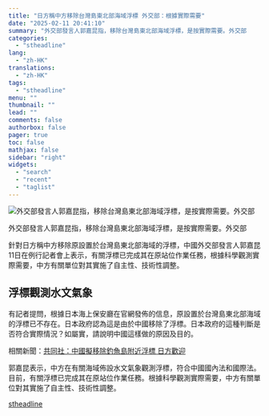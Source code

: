 ```yaml
---
title: "日方稱中方移除台灣島東北部海域浮標 外交部：根據實際需要"
date: "2025-02-11 20:41:10"
summary: "外交部發言人郭嘉昆指，移除台灣島東北部海域浮標，是按實際需要。外交部       針對日方稱..."
categories:
  - "stheadline"
lang:
  - "zh-HK"
translations:
  - "zh-HK"
tags:
  - "stheadline"
menu: ""
thumbnail: ""
lead: ""
comments: false
authorbox: false
pager: true
toc: false
mathjax: false
sidebar: "right"
widgets:
  - "search"
  - "recent"
  - "taglist"
---
```


![外交部發言人郭嘉昆指，移除台灣島東北部海域浮標，是按實際需要。外交部](https://image.stheadline.com/f/680p0/0x0/100/none/a1064f724e6592c2a1aeee062db6f067/stheadline/inewsmedia/20250211/_2025021120303243084.jpg)

外交部發言人郭嘉昆指，移除台灣島東北部海域浮標，是按實際需要。外交部




針對日方稱中方移除原設置於台灣島東北部海域的浮標，中國外交部發言人郭嘉昆11日在例行記者會上表示，有關浮標已完成其在原站位作業任務，根據科學觀測實際需要，中方有關單位對其實施了自主性、技術性調整。

浮標觀測水文氣象
--------

有記者提問，根據日本海上保安廳在官網發佈的信息，原設置於台灣島東北部海域的浮標已不存在。日本政府認為這是由於中國移除了浮標。日本政府的這種判斷是否符合實際情況？如屬實，請說明中國這樣做的原因及目的。  

  

相關新聞：[共同社：中國擬移除釣魚島附近浮標 日方歡迎](https://www.stheadline.com/realtime-world/3404446/%E5%85%B1%E5%90%8C%E7%A4%BE%E4%B8%AD%E5%9C%8B%E6%93%AC%E7%A7%BB%E9%99%A4%E9%87%A3%E9%AD%9A%E5%B3%B6%E9%99%84%E8%BF%91%E6%B5%AE%E6%A8%99-%E6%97%A5%E6%96%B9%E6%AD%A1%E8%BF%8E)

郭嘉昆表示，中方在有關海域佈設水文氣象觀測浮標，符合中國國內法和國際法。目前，有關浮標已完成其在原站位作業任務。根據科學觀測實際需要，中方有關單位對其實施了自主性、技術性調整。

[stheadline](https://std.stheadline.com/realtime/article/2052194/即時-中國-日方稱中方移除台灣島東北部海域浮標-外交部-根據實際需要)
